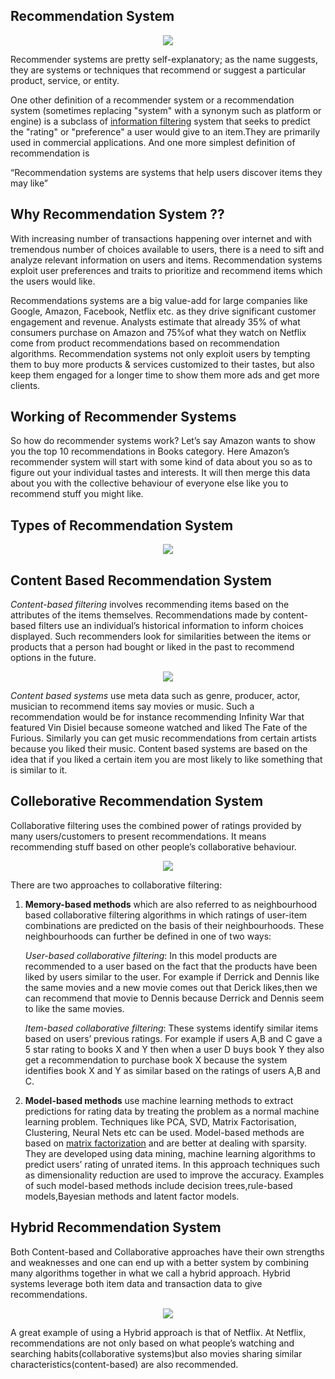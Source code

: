 ## Recommendation System
<p align="center"> 
<img src="https://user-images.githubusercontent.com/19235560/61587295-39409c80-aba5-11e9-9a19-3cd0866b8d24.png">
</p>

Recommender systems are pretty self-explanatory; as the name suggests, they are systems or techniques that recommend or suggest a particular product, service, or entity.

One other definition of a recommender system or a recommendation system (sometimes replacing "system" with a synonym such as platform or engine) is a subclass of [information filtering](https://en.wikipedia.org/wiki/Information_filtering_system) system that seeks to predict the "rating" or "preference" a user would give to an item.They are primarily used in commercial applications.
And one more simplest definition of recommendation is 

“Recommendation systems are systems that help users discover items they may like”


## Why Recommendation System ??
With increasing number of transactions happening over internet and with tremendous number of choices available to users, there is a need to sift and analyze relevant information on users and items. Recommendation systems exploit user preferences and traits to prioritize and recommend items which the users would like.

Recommendations systems are a big value-add for large companies like Google, Amazon, Facebook, Netflix etc. as they drive significant customer engagement and revenue. Analysts estimate that already 35% of what consumers purchase on Amazon and 75%of what they watch on Netflix come from product recommendations based on recommendation algorithms. Recommendation systems not only exploit users by tempting them to buy more products & services customized to their tastes, but also keep them engaged for a longer time to show them more ads and get more clients.
## Working of Recommender Systems
So how do recommender systems work? Let’s say Amazon wants to show you the top 10 recommendations in Books category. Here Amazon’s recommender system will start with some kind of data about you so as to figure out your individual tastes and interests. It will then merge this data about you with the collective behaviour of everyone else like you to recommend stuff you might like.
## Types of Recommendation System
 
 <p align="center">
<img src="https://user-images.githubusercontent.com/19235560/61583026-e8eb1f80-ab4f-11e9-9f3b-0c827141a14f.png">
</p>
 

## Content Based Recommendation System
*Content-based filtering* involves recommending items based on the attributes of the items themselves. Recommendations made by content-based filters use an individual’s historical information to inform choices displayed. Such recommenders look for similarities between the items or products that a person had bought or liked in the past to recommend options in the future.

<p align="center">
<img src="https://user-images.githubusercontent.com/19235560/61583152-c5c16f80-ab51-11e9-94e8-aec4b09f2fc1.png">
</p>

*Content based systems* use meta data such as genre, producer, actor, musician to recommend items say movies or music. Such a recommendation would be for instance recommending Infinity War that featured Vin Disiel because someone watched and liked The Fate of the Furious. Similarly you can get music recommendations from certain artists because you liked their music. Content based systems are based on the idea that if you liked a certain item you are most likely to like something that is similar to it.
## Colleborative Recommendation System

Collaborative filtering uses the combined power of ratings provided by many users/customers to present recommendations. It means recommending stuff based on other people’s collaborative behaviour.

<p align="center">
<img src="https://user-images.githubusercontent.com/19235560/61583125-64010580-ab51-11e9-848d-b44f1331837c.png">
</p>

There are two approaches to collaborative filtering:
1. **Memory-based methods** which are also referred to as neighbourhood based collaborative filtering algorithms in which ratings of          user-item combinations are predicted on the basis of their neighbourhoods. These neighbourhoods can further be defined in one of        two ways:

    *User-based collaborative filtering*:
      In this model products are recommended to a user based on the fact that the products have been liked by users similar to the user. 
      For  example if Derrick and Dennis like the same movies and a new movie comes out that Derick likes,then we can recommend that           movie to Dennis because Derrick and Dennis seem to like the same movies.
    

    *Item-based collaborative filtering*:
      These systems identify similar items based on users’ previous ratings. For example if users A,B and C gave a 5 star rating to           books  X and Y then when a user D buys book Y they also get a recommendation to purchase book X because the system identifies book       X and Y as similar based on the ratings of users A,B and C. 
    
2. **Model-based methods** use machine learning methods to extract predictions for rating data by treating the problem as a normal            machine learning problem. Techniques like PCA, SVD, Matrix Factorisation, Clustering,
     Neural Nets etc can be used.
     Model-based methods are based on [matrix factorization](https://en.wikipedia.org/wiki/Matrix_factorization_(recommender_systems))        and are better at dealing with sparsity. They are developed using data mining, machine learning algorithms to predict users’ rating      of unrated items. In this approach techniques such as dimensionality reduction are used to improve the accuracy. Examples of such        model-based methods include decision trees,rule-based models,Bayesian methods and latent factor models.
     
     
## Hybrid Recommendation System
Both Content-based and Collaborative approaches have their own strengths and weaknesses and one can end up with a better system by combining many algorithms together in what we call a hybrid approach. Hybrid systems leverage both item data and transaction data to give recommendations.
<p align="center">
<img src="https://user-images.githubusercontent.com/19235560/61583280-8a27a500-ab53-11e9-9d20-eab8c80ef5f0.png">
</p>
A great example of using a Hybrid approach is that of Netflix. At Netflix, recommendations are not only based on what people’s watching and searching habits(collaborative systems)but also movies sharing similar characteristics(content-based) are also recommended.

